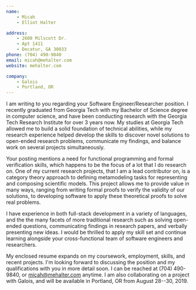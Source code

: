 ```yaml
---
name:
	- Micah
	- Elliot Halter

address:
	- 2600 Milscott Dr.
	- Apt 1411
	- Decatur, GA 30033
phone: (704) 490-9840
email: micah@mehalter.com
website: mehalter.com

company:
	- Galois
	- Portland, OR
---
```


I am writing to you regarding your Software Engineer/Researcher position.
I recently graduated from Georgia Tech with my Bachelor of Science degree in computer science, and have been conducting research with the Georgia Tech Research Institute for over 3 years now.
My studies at Georgia Tech allowed me to build a solid foundation of technical abilities, while my research experience helped develop the skills to discover novel solutions to open-ended research problems, communicate my findings, and balance work on several projects simultaneously.

Your posting mentions a need for functional programming and formal verification skills, which happens to be the focus of a lot that I do research on.
One of my current research projects, that I am a lead contributor on, is a category theory approach to defining metamodeling tasks for representing and composing scientific models.
This project allows me to provide value in many ways, ranging from writing formal proofs to verify the validity of our solutions, to developing software to apply these theoretical proofs to solve real problems.

I have experience in both full-stack development in a variety of languages, and the the many facets of more traditional research such as solving open-ended questions, communicating findings in research papers, and verbally presenting new ideas.
I would be thrilled to apply my skill set and continue learning alongside your cross-functional team of software engineers and researchers.

My enclosed resume expands on my coursework, employment, skills, and recent projects.
I'm looking forward to discussing the position and my qualifications with you in more detail soon.
I can be reached at (704) 490-9840, or micah@mehalter.com anytime.
I am also collaborating on a project with Galois, and will be available in Portland, OR from August 28\--30, 2019.
